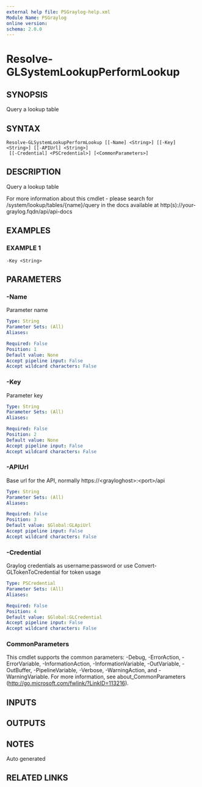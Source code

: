 ```yaml
---
external help file: PSGraylog-help.xml
Module Name: PSGraylog
online version:
schema: 2.0.0
---
```


# Resolve-GLSystemLookupPerformLookup

## SYNOPSIS
Query a lookup table

## SYNTAX

```
Resolve-GLSystemLookupPerformLookup [[-Name] <String>] [[-Key] <String>] [[-APIUrl] <String>]
 [[-Credential] <PSCredential>] [<CommonParameters>]
```

## DESCRIPTION
Query a lookup table


For more information about this cmdlet - please search for /system/lookup/tables/{name}/query in the docs available at http(s)://your-graylog.fqdn/api/api-docs

## EXAMPLES

### EXAMPLE 1
```
-Key <String>
```

## PARAMETERS

### -Name
Parameter name

```yaml
Type: String
Parameter Sets: (All)
Aliases:

Required: False
Position: 1
Default value: None
Accept pipeline input: False
Accept wildcard characters: False
```

### -Key
Parameter key

```yaml
Type: String
Parameter Sets: (All)
Aliases:

Required: False
Position: 2
Default value: None
Accept pipeline input: False
Accept wildcard characters: False
```

### -APIUrl
Base url for the API, normally https://\<grayloghost\>:\<port\>/api

```yaml
Type: String
Parameter Sets: (All)
Aliases:

Required: False
Position: 3
Default value: $Global:GLApiUrl
Accept pipeline input: False
Accept wildcard characters: False
```

### -Credential
Graylog credentials as username:password or use Convert-GLTokenToCredential for token usage

```yaml
Type: PSCredential
Parameter Sets: (All)
Aliases:

Required: False
Position: 4
Default value: $Global:GLCredential
Accept pipeline input: False
Accept wildcard characters: False
```

### CommonParameters
This cmdlet supports the common parameters: -Debug, -ErrorAction, -ErrorVariable, -InformationAction, -InformationVariable, -OutVariable, -OutBuffer, -PipelineVariable, -Verbose, -WarningAction, and -WarningVariable.
For more information, see about_CommonParameters (http://go.microsoft.com/fwlink/?LinkID=113216).

## INPUTS

## OUTPUTS

## NOTES
Auto generated

## RELATED LINKS
